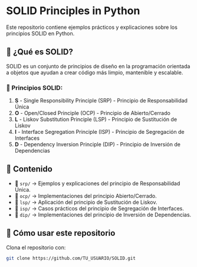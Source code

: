 # SOLID Principles in Python

Este repositorio contiene ejemplos prácticos y explicaciones sobre los principios SOLID en Python.

## 📖 ¿Qué es SOLID?

SOLID es un conjunto de principios de diseño en la programación orientada a objetos que ayudan a crear código más limpio, mantenible y escalable.

### 🔹 Principios SOLID:
1. **S** - Single Responsibility Principle (SRP) - Principio de Responsabilidad Única
2. **O** - Open/Closed Principle (OCP) - Principio de Abierto/Cerrado
3. **L** - Liskov Substitution Principle (LSP) - Principio de Sustitución de Liskov
4. **I** - Interface Segregation Principle (ISP) - Principio de Segregación de Interfaces
5. **D** - Dependency Inversion Principle (DIP) - Principio de Inversión de Dependencias

## 📂 Contenido

- 📁 `srp/` → Ejemplos y explicaciones del principio de Responsabilidad Única.
- 📁 `ocp/` → Implementaciones del principio Abierto/Cerrado.
- 📁 `lsp/` → Aplicación del principio de Sustitución de Liskov.
- 📁 `isp/` → Casos prácticos del principio de Segregación de Interfaces.
- 📁 `dip/` → Implementaciones del principio de Inversión de Dependencias.

## 🚀 Cómo usar este repositorio

Clona el repositorio con:

```bash
git clone https://github.com/TU_USUARIO/SOLID.git

